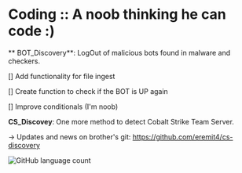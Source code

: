 # Coding :: A noob thinking he can code :)  

** BOT_Discovery**: LogOut of malicious bots found in malware and checkers.  

  [] Add functionality for file ingest  
  
  [] Create function to check if the BOT is UP again  
  
  [] Improve conditionals (I'm noob)  
  
**CS_Discovey**: One more method to detect Cobalt Strike Team Server.  

-> Updates and news on brother's git: https://github.com/eremit4/cs-discovery

![GitHub language count](https://img.shields.io/github/languages/count/{username}/{repo-name}) 
